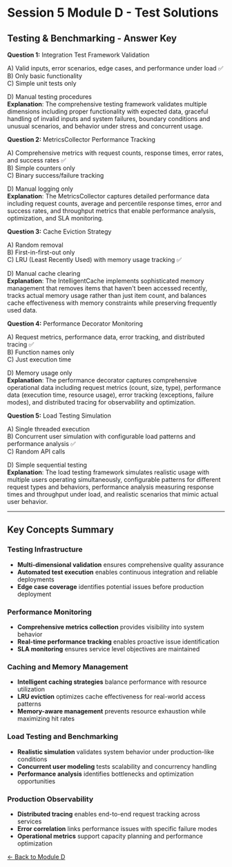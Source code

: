 # Session 5 Module D - Test Solutions

## Testing & Benchmarking - Answer Key

**Question 1:** Integration Test Framework Validation  

A) Valid inputs, error scenarios, edge cases, and performance under load ✅  
B) Only basic functionality  
C) Simple unit tests only  


D) Manual testing procedures  
**Explanation**: The comprehensive testing framework validates multiple dimensions including proper functionality with expected data, graceful handling of invalid inputs and system failures, boundary conditions and unusual scenarios, and behavior under stress and concurrent usage.

**Question 2:** MetricsCollector Performance Tracking  

A) Comprehensive metrics with request counts, response times, error rates, and success rates ✅  
B) Simple counters only  
C) Binary success/failure tracking  


D) Manual logging only  
**Explanation**: The MetricsCollector captures detailed performance data including request counts, average and percentile response times, error and success rates, and throughput metrics that enable performance analysis, optimization, and SLA monitoring.

**Question 3:** Cache Eviction Strategy  

A) Random removal  
B) First-in-first-out only  
C) LRU (Least Recently Used) with memory usage tracking ✅  


D) Manual cache clearing  
**Explanation**: The IntelligentCache implements sophisticated memory management that removes items that haven't been accessed recently, tracks actual memory usage rather than just item count, and balances cache effectiveness with memory constraints while preserving frequently used data.

**Question 4:** Performance Decorator Monitoring  

A) Request metrics, performance data, error tracking, and distributed tracing ✅  
B) Function names only  
C) Just execution time  


D) Memory usage only  
**Explanation**: The performance decorator captures comprehensive operational data including request metrics (count, size, type), performance data (execution time, resource usage), error tracking (exceptions, failure modes), and distributed tracing for observability and optimization.

**Question 5:** Load Testing Simulation  

A) Single threaded execution  
B) Concurrent user simulation with configurable load patterns and performance analysis ✅  
C) Random API calls  


D) Simple sequential testing  
**Explanation**: The load testing framework simulates realistic usage with multiple users operating simultaneously, configurable patterns for different request types and behaviors, performance analysis measuring response times and throughput under load, and realistic scenarios that mimic actual user behavior.

---

## Key Concepts Summary

### Testing Infrastructure

- **Multi-dimensional validation** ensures comprehensive quality assurance
- **Automated test execution** enables continuous integration and reliable deployments
- **Edge case coverage** identifies potential issues before production deployment

### Performance Monitoring

- **Comprehensive metrics collection** provides visibility into system behavior
- **Real-time performance tracking** enables proactive issue identification
- **SLA monitoring** ensures service level objectives are maintained

### Caching and Memory Management

- **Intelligent caching strategies** balance performance with resource utilization
- **LRU eviction** optimizes cache effectiveness for real-world access patterns
- **Memory-aware management** prevents resource exhaustion while maximizing hit rates

### Load Testing and Benchmarking

- **Realistic simulation** validates system behavior under production-like conditions
- **Concurrent user modeling** tests scalability and concurrency handling
- **Performance analysis** identifies bottlenecks and optimization opportunities

### Production Observability

- **Distributed tracing** enables end-to-end request tracking across services
- **Error correlation** links performance issues with specific failure modes
- **Operational metrics** support capacity planning and performance optimization

[← Back to Module D](Session5_ModuleD_Testing_Benchmarking.md)
